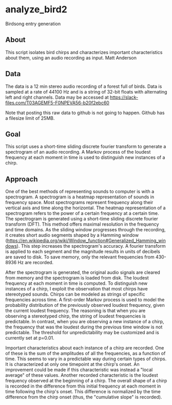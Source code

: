 analyze_bird2
==============

Birdsong entry generation


About
-----

This script isolates bird chirps and characterizes important characteristics about them, using an audio recording as input.
Matt Anderson

Data
----

The data is a 12 min stereo audio recording of a forest full of birds. Data is sampled at a rate of 44100 Hz and is a string of 32-bit floats with alternating left and right channels.
Data may be accessed at https://slack-files.com/T03AGEMF5-F0NPEVA56-b20f2ebc60

Note that posting this raw data to github is not going to happen. Github has a filesize limit of 25MB.

Goal
----

This script uses a short-time sliding discrete fourier transform to generate a spectrogram of an audio recording. A Markov process of the loudest frequency at each moment in time is used to distinguish new instances of a chirp.

Approach
--------

One of the best methods of representing sounds to computer is with a spectrogram. A spectrogram is a heatmap representation of sounds in frequency space. Most spectrograms represent frequency along their vertical axis and time along the horizontal. The heatmap representation of a spectrogram refers to the power of a certain frequency at a certain time. The spectrogram is generated using a short-time sliding discrete fourier transform (DFT). This method offers maximal resolution in the frequency and time domains. As the sliding window progresses through the recording, it creates short audio segments shaped by a Hamming window (https://en.wikipedia.org/wiki/Window_function#Generalized_Hamming_windows). This step increases the spectrogram's accuracy. A fourier transform is applied to each segment and the magnitude results in units of decibels are saved to disk. To save memory, only the relevant frequencies from 430-8936 Hz are recorded.

After the spectrogram is generated, the original audio signals are cleared from memory and the spectrogram is loaded from disk. The loudest frequency at each moment in time is computed. To distinguish new instances of a chirp, I exploit the observation that most chirps have stereotyped sounds. Chirps can be modeled as strings of specific frequencies across time. A first-order Markov process is used to model the probability distribution of the previously observed loudest frequency, given the current loudest frequency. The reasoning is that when you are observing a stereotyped chirp, the string of loudest frequencies is predictable. In contrast, when you are observing a new instance of a chirp, the frequency that was the loudest during the previous time window is not predictable. The threshold for unpredictability may be customized and is currently set at p=0.01.

Important characteristics about each instance of a chirp are recorded. One of these is the sum of the amplitudes of all the frequencies, as a function of time. This seems to vary in a predictable way during certain types of chirps. It is characterized at only one timepoint at the chirp's onset. An improvement could be made if this characteristic was instead a "local average" of these values. Another recorded characteristic is the loudest frequency observed at the beginning of a chirp. The overall shape of a chirp is recorded in the difference from this initial frequency at each moment in time following the chirp's onset. This difference is normalized by the time difference from the chirp onset (thus, the "cumulative slope" is recorded).

